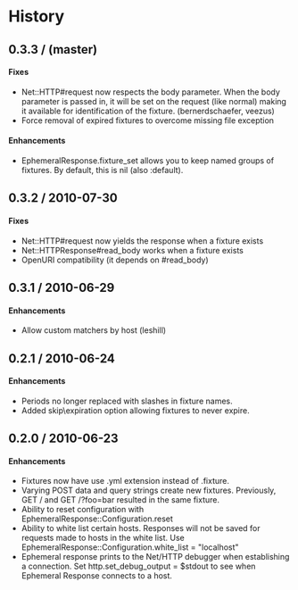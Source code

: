 History
=======

0.3.3 / (master)
----------------

#### Fixes

* Net::HTTP#request now respects the body parameter. When the body
  parameter is passed in, it will be set on the request (like normal)
  making it available for identification of the fixture. (bernerdschaefer,
  veezus)
* Force removal of expired fixtures to overcome missing file exception

#### Enhancements

* EphemeralResponse.fixture_set allows you to keep named groups of fixtures. By
  default, this is nil (also :default).

0.3.2 / 2010-07-30
------------------

#### Fixes

* Net::HTTP#request now yields the response when a fixture exists
* Net::HTTPResponse#read\_body works when a fixture exists
* OpenURI compatibility (it depends on #read\_body)

0.3.1 / 2010-06-29
--------------

#### Enhancements

* Allow custom matchers by host (leshill)

0.2.1 / 2010-06-24
--------------

#### Enhancements

* Periods no longer replaced with slashes in fixture names.
* Added skip\expiration option allowing fixtures to never expire.

0.2.0 / 2010-06-23
--------------

#### Enhancements

* Fixtures now have use .yml extension instead of .fixture.
* Varying POST data and query strings create new fixtures. Previously, GET /
  and GET /?foo=bar resulted in the same fixture.
* Ability to reset configuration with EphemeralResponse::Configuration.reset
* Ability to white list certain hosts. Responses will not be saved for requests
  made to hosts in the white list.
  Use EphemeralResponse::Configuration.white\_list = "localhost"
* Ephemeral response prints to the Net/HTTP debugger when establishing a
  connection. Set http.set\_debug\_output = $stdout to see when Ephemeral
  Response connects to a host.
